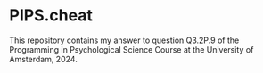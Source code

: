 # PIPS.cheat
This repository contains my answer to question Q3.2P.9 of the Programming in Psychological Science Course at the University of Amsterdam, 2024.

